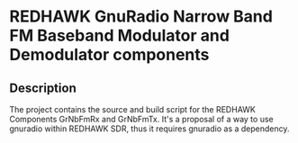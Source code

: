 # REDHAWK GnuRadio Narrow Band FM Baseband Modulator and Demodulator components
 
## Description

The project contains the source and build script for the REDHAWK Components GrNbFmRx and GrNbFmTx.
It's a proposal of a way to use gnuradio within REDHAWK SDR, thus it requires gnuradio as a dependency.

